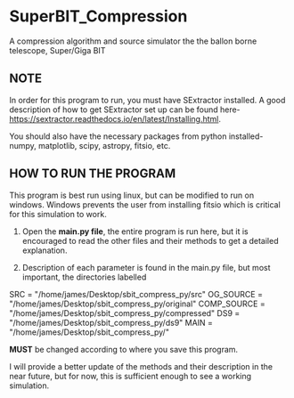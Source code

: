 # SuperBIT_Compression
A compression algorithm and source simulator the the ballon borne telescope, Super/Giga BIT

NOTE
----

In order for this program to run, you must have SExtractor installed. A good description of how to get SExtractor 
set up can be found here- https://sextractor.readthedocs.io/en/latest/Installing.html.

You should also have the necessary packages from python installed- numpy, matplotlib, scipy, astropy, fitsio, etc. 


HOW TO RUN THE PROGRAM
----------------------
This program is best run using linux, but can be modified to run on windows. Windows prevents the user from installing 
fitsio which is critical for this simulation to work.

1) Open the <b>main.py file</b>, the entire program is run here, but it is encouraged to read the other files and their 
methods to get a detailed explanation.

2) Description of each parameter is found in the main.py file, but most important, the directories labelled

  SRC = "/home/james/Desktop/sbit_compress_py/src"
  OG_SOURCE = "/home/james/Desktop/sbit_compress_py/original"
  COMP_SOURCE = "/home/james/Desktop/sbit_compress_py/compressed"
  DS9 = "/home/james/Desktop/sbit_compress_py/ds9"
  MAIN = "/home/james/Desktop/sbit_compress_py/"
  
  <b>MUST</b> be changed according to where you save this program.
  
I will provide a better update of the methods and their description in the near future, but for now, this is sufficient 
enough to see a working simulation.
